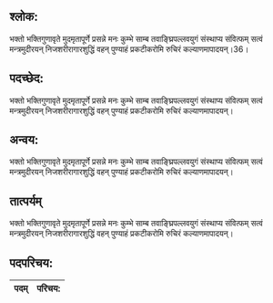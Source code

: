 ## श्लोक:

भक्तो भक्तिगुणावृते मुदमृतापूर्णे प्रसन्ने मनः
कुम्भे साम्ब तवाङ्घ्रिपल्लवयुगं संस्थाप्य संवित्फम्
सत्वं मन्त्रमुदीरयन् निजशरीरागारशुद्धिं वहन्
पुण्याहं प्रकटीकरोमि रुचिरं कल्याणमापादयन्।36।    

## पदच्छेद:

भक्तो भक्तिगुणावृते मुदमृतापूर्णे प्रसन्ने मनः
कुम्भे साम्ब तवाङ्घ्रिपल्लवयुगं संस्थाप्य संवित्फम्
सत्वं मन्त्रमुदीरयन् निजशरीरागारशुद्धिं वहन्
पुण्याहं प्रकटीकरोमि रुचिरं कल्याणमापादयन्।

## अन्वय:

भक्तो भक्तिगुणावृते मुदमृतापूर्णे प्रसन्ने मनः
कुम्भे साम्ब तवाङ्घ्रिपल्लवयुगं संस्थाप्य संवित्फम्
सत्वं मन्त्रमुदीरयन् निजशरीरागारशुद्धिं वहन्
पुण्याहं प्रकटीकरोमि रुचिरं कल्याणमापादयन्।

## तात्पर्यम्

भक्तो भक्तिगुणावृते मुदमृतापूर्णे प्रसन्ने मनः
कुम्भे साम्ब तवाङ्घ्रिपल्लवयुगं संस्थाप्य संवित्फम्
सत्वं मन्त्रमुदीरयन् निजशरीरागारशुद्धिं वहन्
पुण्याहं प्रकटीकरोमि रुचिरं कल्याणमापादयन्।

## पदपरिचय:

पदम्|परिचय:
----|-----------
